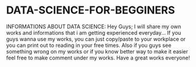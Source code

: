 # DATA-SCIENCE-FOR-BEGGINERS

INFORMATIONS ABOUT DATA SCIENCE:
Hey Guys;
I will share my own works and informations that i am getting experienced everyday... If you guys wanna use my works, you can just copy/paste to your workplace or you can print out to reading in your free times. Also if you guys see something wrong on my works or if you know better way to make it easier feel free to make comment under my works. Have a great works everyone!

